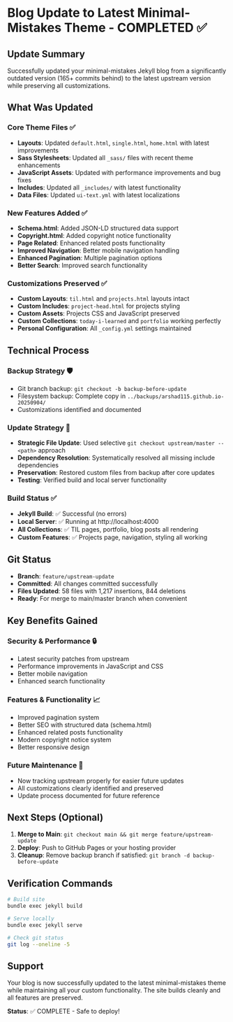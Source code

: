 # Blog Update to Latest Minimal-Mistakes Theme - COMPLETED ✅

## Update Summary
Successfully updated your minimal-mistakes Jekyll blog from a significantly outdated version (165+ commits behind) to the latest upstream version while preserving all customizations.

## What Was Updated

### Core Theme Files ✅
- **Layouts**: Updated `default.html`, `single.html`, `home.html` with latest improvements
- **Sass Stylesheets**: Updated all `_sass/` files with recent theme enhancements
- **JavaScript Assets**: Updated with performance improvements and bug fixes
- **Includes**: Updated all `_includes/` with latest functionality
- **Data Files**: Updated `ui-text.yml` with latest localizations

### New Features Added ✅
- **Schema.html**: Added JSON-LD structured data support
- **Copyright.html**: Added copyright notice functionality
- **Page Related**: Enhanced related posts functionality
- **Improved Navigation**: Better mobile navigation handling
- **Enhanced Pagination**: Multiple pagination options
- **Better Search**: Improved search functionality

### Customizations Preserved ✅
- **Custom Layouts**: `til.html` and `projects.html` layouts intact
- **Custom Includes**: `project-head.html` for projects styling
- **Custom Assets**: Projects CSS and JavaScript preserved
- **Custom Collections**: `today-i-learned` and `portfolio` working perfectly
- **Personal Configuration**: All `_config.yml` settings maintained

## Technical Process

### Backup Strategy 🛡️
- Git branch backup: `git checkout -b backup-before-update`
- Filesystem backup: Complete copy in `../backups/arshad115.github.io-20250904/`
- Customizations identified and documented

### Update Strategy 🔧
- **Strategic File Update**: Used selective `git checkout upstream/master -- <path>` approach
- **Dependency Resolution**: Systematically resolved all missing include dependencies
- **Preservation**: Restored custom files from backup after core updates
- **Testing**: Verified build and local server functionality

### Build Status ✅
- **Jekyll Build**: ✅ Successful (no errors)
- **Local Server**: ✅ Running at http://localhost:4000
- **All Collections**: ✅ TIL pages, portfolio, blog posts all rendering
- **Custom Features**: ✅ Projects page, navigation, styling all working

## Git Status
- **Branch**: `feature/upstream-update`
- **Committed**: All changes committed successfully
- **Files Updated**: 58 files with 1,217 insertions, 844 deletions
- **Ready**: For merge to main/master branch when convenient

## Key Benefits Gained

### Security & Performance 🔒
- Latest security patches from upstream
- Performance improvements in JavaScript and CSS
- Better mobile navigation
- Enhanced search functionality

### Features & Functionality 📈
- Improved pagination system
- Better SEO with structured data (schema.html)
- Enhanced related posts functionality
- Modern copyright notice system
- Better responsive design

### Future Maintenance 🔄
- Now tracking upstream properly for easier future updates
- All customizations clearly identified and preserved
- Update process documented for future reference

## Next Steps (Optional)
1. **Merge to Main**: `git checkout main && git merge feature/upstream-update`
2. **Deploy**: Push to GitHub Pages or your hosting provider
3. **Cleanup**: Remove backup branch if satisfied: `git branch -d backup-before-update`

## Verification Commands
```bash
# Build site
bundle exec jekyll build

# Serve locally
bundle exec jekyll serve

# Check git status
git log --oneline -5
```

## Support
Your blog is now successfully updated to the latest minimal-mistakes theme while maintaining all your custom functionality. The site builds cleanly and all features are preserved.

**Status**: ✅ COMPLETE - Safe to deploy!
